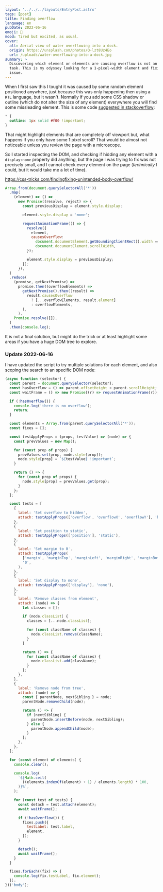 ```yaml
---
layout: '../../../layouts/EntryPost.astro'
tags: [post]
title: Finding overflow
language: en
pubDate: 2022-06-16
emoji: 📏
mood: Tired but excited, as usual.
cover:
  alt: Aerial view of water overflowing into a dock.
  origin: https://unsplash.com/photos/Q-lzt8Uz4Eo
  url: /uploads/water-overflowing-into-a-dock.jpg
summary: >
  Discovering which element or elements are causing overflow is not an easy
  task. This is my odyssey looking for a 1-pixel-width element and fixing the
  issue.
---
```


When I first saw this I tought it was caused by some random element positioned
anywhere, just because this was only happening then using a `RTL` language, but
it wasn't. Normally if you add some CSS shadow or outline (which do not alter
the size of any element) everywhere you will find some missleading element. This
is some code
[suggested in stackoverflow](https://stackoverflow.com/questions/31458477/find-element-that-is-causing-the-showing-of-horizontal-scrollbar-in-google-chrom):

```css
* {
  outline: 1px solid #f00 !important;
}
```

That might highlight elements that are completely off viewport but, what happens
if you only have some 1 pixel scroll? That would be almost not noticeable unless
you review the page with a microscope.

So I started inspecting the DOM, and checking if hidding any element with a
`display:none` property did anything, but the page I was trying to fix was not
precisely small, and I cannot check every element on the page (_technically_ I
could, but it would take me a lot of time).

https://css-tricks.com/findingfixing-unintended-body-overflow/

```js
Array.from(document.querySelectorAll('*'))
  .map(
    (element) => () =>
      new Promise((resolve, reject) => {
        const previousDisplay = element.style.display;

        element.style.display = 'none';

        requestAnimationFrame(() => {
          resolve({
            element,
            causesOverflow:
              document.documentElement.getBoundingClientRect().width ===
              document.documentElement.scrollWidth,
          });

          element.style.display = previousDisplay;
        });
      }),
  )
  .reduce(
    (promise, getNextPromise) =>
      promise.then((overflowElements) =>
        getNextPromise().then((result) =>
          result.causesOverflow
            ? [...overflowElements, result.element]
            : overflowElements,
        ),
      ),
    Promise.resolve([]),
  )
  .then(console.log);
```

It is not a final solution, but might do the trick or at least highlight some
areas if you have a huge DOM tree to explore.

### Update 2022-06-16

I have updated the script to try multiple solutions for each element, and also
scoping the search to an specific DOM node:

```js
(async function (selector) {
  const parent = document.querySelector(selector);
  const hasOverflow = () => parent.offsetHeight < parent.scrollHeight;
  const waitFrame = () => new Promise((r) => requestAnimationFrame(r));

  if (!hasOverflow()) {
    console.log('there is no overflow');
    return;
  }

  const elements = Array.from(parent.querySelectorAll('*'));
  const fixes = [];

  const testApplyProps = (props, testValue) => (node) => {
    const prevValues = new Map();

    for (const prop of props) {
      prevValues.set(prop, node.style[prop]);
      node.style[prop] = `${testValue} !important`;
    }

    return () => {
      for (const prop of props) {
        node.style[prop] = prevValues.get(prop);
      }
    };
  };

  const tests = [
    {
      label: 'Set overflow to hidden',
      attach: testApplyProps(['overflow', 'overflowX', 'overflowY'], 'hidden'),
    },
    {
      label: 'Set position to static',
      attach: testApplyProps(['position'], 'static'),
    },
    {
      label: 'Set margin to 0',
      attach: testApplyProps(
        ['margin', 'marginTop', 'marginLeft', 'marginRight', 'marginBottom'],
        '0',
      ),
    },
    {
      label: 'Set display to none',
      attach: testApplyProps(['display'], 'none'),
    },
    {
      label: 'Remove classes from element',
      attach: (node) => {
        let classes = [];

        if (node.classList) {
          classes = [...node.classList];

          for (const className of classes) {
            node.classList.remove(className);
          }
        }

        return () => {
          for (const className of classes) {
            node.classList.add(className);
          }
        };
      },
    },
    {
      label: 'Remove node from tree',
      attach: (node) => {
        const { parentNode, nextSibling } = node;
        parentNode.removeChild(node);

        return () => {
          if (nextSibling) {
            parentNode.insertBefore(node, nextSibling);
          } else {
            parentNode.appendChild(node);
          }
        };
      },
    },
  ];

  for (const element of elements) {
    console.clear();

    console.log(
      `${Math.ceil(
        ((elements.indexOf(element) + 1) / elements.length) * 100,
      )}%`,
    );

    for (const test of tests) {
      const detach = test.attach(element);
      await waitFrame();

      if (!hasOverflow()) {
        fixes.push({
          testLabel: test.label,
          element,
        });
      }

      detach();
      await waitFrame();
    }
  }

  fixes.forEach((fix) => {
    console.log(fix.testLabel, fix.element);
  });
})('body');
```
